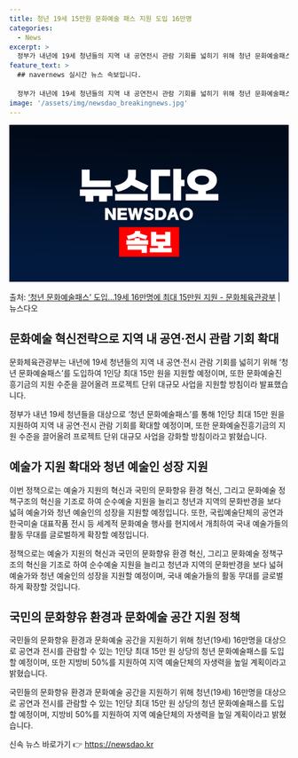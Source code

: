 ```yaml
---
title: 청년 19세 15만원 문화예술 패스 지원 도입 16만명
categories:
  - News
excerpt: >
  정부가 내년에 19세 청년들의 지역 내 공연전시 관람 기회를 넓히기 위해 청년 문화예술패스를 도입해 1인당 …
feature_text: >
  ## navernews 실시간 뉴스 속보입니다.

  정부가 내년에 19세 청년들의 지역 내 공연전시 관람 기회를 넓히기 위해 청년 문화예술패스를 도입해 1인당 …
image: '/assets/img/newsdao_breakingnews.jpg'
---
```


![뉴스다오 속보](/assets/img/newsdao_breakingnews.jpg)

<p>출처: <a href="https://newsdao.kr/2894" rel="dofollow">‘청년 문화예술패스’ 도입…19세 16만명에 최대 15만원 지원 - 문화체육관광부</a> | 뉴스다오</p>

<h2 data-ke-size="size26">문화예술 혁신전략으로 지역 내 공연·전시 관람 기회 확대</h2>
문화체육관광부는 내년에 19세 청년들의 지역 내 공연·전시 관람 기회를 넓히기 위해 ‘청년 문화예술패스’를 도입하여 1인당 최대 15만 원을 지원할 예정이며, 또한 문화예술진흥기금의 지원 수준을 끌어올려 프로젝트 단위 대규모 사업을 지원할 방침이라 발표했습니다.

<p data-ke-size="size16">정부가 내년 19세 청년들을 대상으로 ‘청년 문화예술패스’를 통해 1인당 최대 15만 원을 지원하여 지역 내 공연·전시 관람 기회를 확대할 예정이며, 또한 문화예술진흥기금의 지원 수준을 끌어올려 프로젝트 단위 대규모 사업을 강화할 방침이라고 밝혔습니다.</p>

<h2 data-ke-size="size26">예술가 지원 확대와 청년 예술인 성장 지원</h2>
이번 정책으로는 예술가 지원의 혁신과 국민의 문화향유 환경 혁신, 그리고 문화예술 정책구조의 혁신을 기조로 하여 순수예술 지원을 늘리고 청년과 지역의 문화반경을 보다 넓혀 예술가와 청년 예술인의 성장을 지원할 예정입니다. 또한, 국립예술단체의 공연과 한국미술 대표작품 전시 등 세계적 문화예술 행사를 현지에서 개최하여 국내 예술가들의 활동 무대를 글로벌하게 확장할 예정입니다.

<p data-ke-size="size16">정책으로는 예술가 지원의 혁신과 국민의 문화향유 환경 혁신, 그리고 문화예술 정책구조의 혁신을 기조로 하여 순수예술 지원을 늘리고 청년과 지역의 문화반경을 보다 넓혀 예술가와 청년 예술인의 성장을 지원할 예정이며, 국내 예술가들의 활동 무대를 글로벌하게 확장할 것입니다.</p>

<h2 data-ke-size="size26">국민의 문화향유 환경과 문화예술 공간 지원 정책</h2>
국민들의 문화향유 환경과 문화예술 공간을 지원하기 위해 청년(19세) 16만명을 대상으로 공연과 전시를 관람할 수 있는 1인당 최대 15만 원 상당의 청년 문화예술패스를 도입할 예정이며, 또한 지방비 50%를 지원하여 지역 예술단체의 자생력을 높일 계획이라고 밝혔습니다.

<p data-ke-size="size16">국민들의 문화향유 환경과 문화예술 공간을 지원하기 위해 청년(19세) 16만명을 대상으로 공연과 전시를 관람할 수 있는 1인당 최대 15만 원 상당의 청년 문화예술패스를 도입할 예정이며, 지방비 50%를 지원하여 지역 예술단체의 자생력을 높일 계획이라고 밝혔습니다.</p>
 

신속 뉴스 바로가기 👉 <a href="https://newsdao.kr" rel="dofollow">https://newsdao.kr</a>


